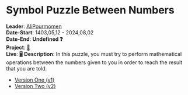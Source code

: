 # Symbol Puzzle Between Numbers
**Leader**: [AliPourmomen](https://pythonostad.ir/teacher/alipourmomen/)<br>
**Date-Start**: 1403,05,12 - 2024,08,02<br>
**Date-End**: **Undefined ❓**<br>
**Project**: [🎲](https://github.com/amirhossein-github/teacher-khateri/blob/main/side-projects/numericPuzzle/version/v2/README.md)<br>
**Live**: [🖥️](https://amirhossein-github.github.io/teacher-khateri/side-projects/numericPuzzle/version/v2/index.html)
**Description**: In this puzzle, you must try to perform mathematical operations between the numbers given to you in order to reach the result that you are told.

- [Version One (v1)](https://github.com/amirhossein-github/teacher-khateri/blob/main/side-projects/numericPuzzle/version/v1/README.md)
- [Version Two (v2)](https://github.com/amirhossein-github/teacher-khateri/blob/main/side-projects/numericPuzzle/version/v2/README.md)